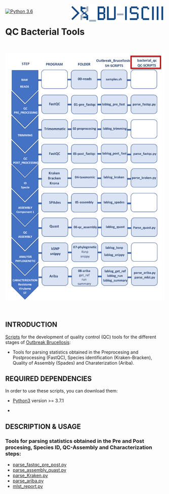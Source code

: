 <img src="images/BU_ISCIII_logo.png" alt="logo" width="300" align="right"/>

[![Python 3.6](https://img.shields.io/badge/python-3.6-blue.svg)](https://www.python.org/downloads/release/python-360/)

# **QC Bacterial Tools**

<br>

![image](https://github.com/BU-ISCIII/bacterial_qc/blob/master/images/Schema_Brucellosis_Ourbreak.png)


<br>

## INTRODUCTION


[Scripts](https://github.com/BU-ISCIII/bacterial_qc/tree/develop) for the development of  quality control (QC) tools for the different stages of [Outbreak Brucellosis](https://github.com/sgonzalezbodi/Outbreak_Brucellosis):

* Tools for parsing statistics obtained in the Preprocesing and Postprocessing (FastQC), Species identification (Kraken-Bracken), Quality of Assembly (Spades) and Charaterization (Ariba).

## REQUIRED DEPENDENCIES

In order to use these scripts, you can download them: 

* [Python3](https://www.python.org) version >= 3.7.1

*

## DESCRIPTION & USAGE


### Tools for parsing statistics obtained in the Pre and Post procesing, Species ID, QC-Assembly and Characterization steps:

* [parse_fastqc_pre_post.py](https://github.com/BU-ISCIII/bacterial_qc/blob/master/doc/parse_fastqc_pre_post.md)
* [parse_assembly_quast.py](https://github.com/BU-ISCIII/bacterial_qc/blob/master/doc/parse_assembly_quast.md)
* [parse_Kraken.py](https://github.com/BU-ISCIII/bacterial_qc/blob/master/doc/parse_Kraken.md)
* [parse_ariba.py](https://github.com/BU-ISCIII/bacterial_qc/blob/master/doc/parse_ariba.md)
* [mlst_report.py](https://github.com/BU-ISCIII/bacterial_qc/blob/master/doc/mlst_report.md)

